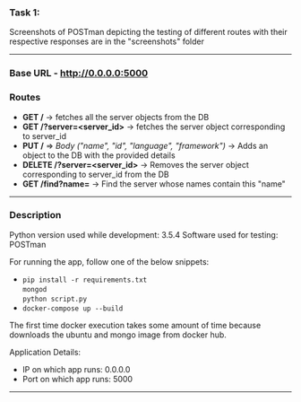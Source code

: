 ### Task 1: 
Screenshots of POSTman depicting the testing of different routes with their respective responses are in the "screenshots" folder


---------

### Base URL - http://0.0.0.0:5000

### Routes
- **GET /** -> fetches all the server objects from the DB
- **GET /?server=<server_id>** -> fetches the server object corresponding to server_id
- **PUT /** => *Body ("name", "id", "language", "framework")* -> Adds an object to the DB with the provided details
- **DELETE /?server=<server_id>** -> Removes the server object corresponding to server_id from the DB
- **GET /find?name=<name>** -> Find the server whose names contain this "name"

---------

### Description

Python version used while development: 3.5.4
Software used for testing: POSTman

For running the app, follow one of the below snippets:
 - ```pip install -r requirements.txt```<br>
    ```mongod```<br>
    ```python script.py```
 -  ```docker-compose up --build```
 
The first time docker execution takes some amount of time because downloads the ubuntu and mongo image from docker hub.

Application Details: <br>
 - IP on which app runs: 0.0.0.0
 - Port on which app runs: 5000

------